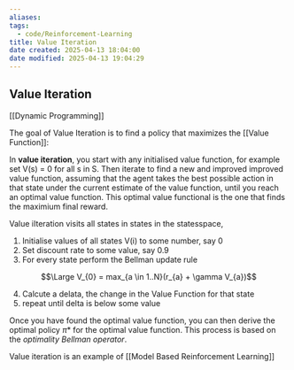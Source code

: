 ```yaml
---
aliases: 
tags:
  - code/Reinforcement-Learning
title: Value Iteration
date created: 2025-04-13 18:04:00
date modified: 2025-04-13 19:04:29
---
```


## Value Iteration

[[Dynamic Programming]]

The goal of Value Iteration is to find a policy that maximizes the [[Value Function]]:

In **value iteration**, you start with any  initialised value function, for example set V(s) = 0 for all s in S.  Then iterate to find a new and improved improved value function, assuming that the agent takes the best possible action in that state under the current estimate of the value function, until you reach an optimal value function. This optimal value functional is the one that  finds the maximium final reward.  

Value iIteration visits all states in states in the statesspace, 

1. Initialise values of all states V(i) to some number, say 0
2. Set discount rate to some value, say 0.9
3. For every state perform the Bellman update rule

$$\Large V_{0} = max_{a \in 1..N}(r_{a} + \gamma V_{a})$$

4. Calcute a delata, the change in the Value Function for that state
5. repeat until delta is below some value

Once you have found the optimal value function, you can then derive the optimal policy $\pi*$ for the optimal value function. This process is based on the _optimality Bellman operator_.

Value iteration is an example of [[Model Based Reinforcement Learning]]

 

